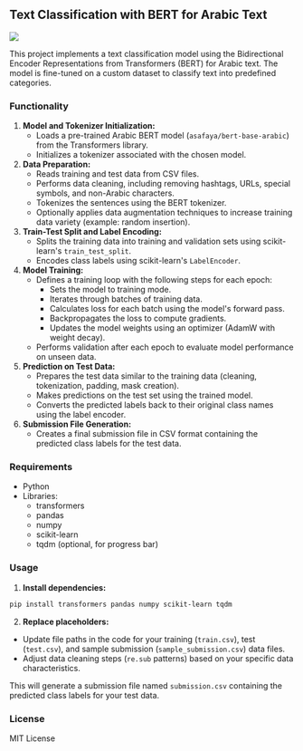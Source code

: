 ## Text Classification with BERT for Arabic Text
![](https://www.researchgate.net/profile/Hasna-Chouikhi/publication/354938213/figure/fig2/AS:1085760778305539@1635876950866/Arabic-BERT-model-architecture.ppm)

This project implements a text classification model using the Bidirectional Encoder Representations from Transformers (BERT) for Arabic text. 
The model is fine-tuned on a custom dataset to classify text into predefined categories.

### Functionality

1. **Model and Tokenizer Initialization:**
    - Loads a pre-trained Arabic BERT model (`asafaya/bert-base-arabic`) from the Transformers library.
    - Initializes a tokenizer associated with the chosen model.
2. **Data Preparation:**
    - Reads training and test data from CSV files.
    - Performs data cleaning, including removing hashtags, URLs, special symbols, and non-Arabic characters.
    - Tokenizes the sentences using the BERT tokenizer.
    - Optionally applies data augmentation techniques to increase training data variety (example: random insertion).
3. **Train-Test Split and Label Encoding:**
    - Splits the training data into training and validation sets using scikit-learn's `train_test_split`.
    - Encodes class labels using scikit-learn's `LabelEncoder`.
4. **Model Training:**
    - Defines a training loop with the following steps for each epoch:
        - Sets the model to training mode.
        - Iterates through batches of training data.
        - Calculates loss for each batch using the model's forward pass.
        - Backpropagates the loss to compute gradients.
        - Updates the model weights using an optimizer (AdamW with weight decay).
    - Performs validation after each epoch to evaluate model performance on unseen data.
5. **Prediction on Test Data:**
    - Prepares the test data similar to the training data (cleaning, tokenization, padding, mask creation).
    - Makes predictions on the test set using the trained model.
    - Converts the predicted labels back to their original class names using the label encoder.
6. **Submission File Generation:**
    - Creates a final submission file in CSV format containing the predicted class labels for the test data.

### Requirements

* Python 
* Libraries:
    * transformers
    * pandas
    * numpy
    * scikit-learn
    * tqdm (optional, for progress bar)

### Usage

1. **Install dependencies:**

```bash
pip install transformers pandas numpy scikit-learn tqdm
```

2. **Replace placeholders:**

- Update file paths in the code for your training (`train.csv`), test (`test.csv`), and sample submission (`sample_submission.csv`) data files.
- Adjust data cleaning steps (`re.sub` patterns) based on your specific data characteristics.

This will generate a submission file named `submission.csv` containing the predicted class labels for your test data.

### License

MIT License
